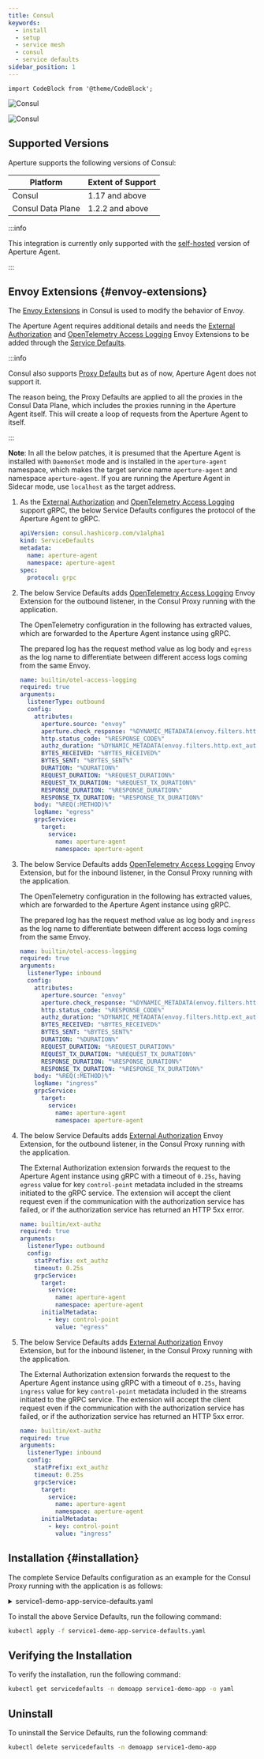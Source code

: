 ```yaml
---
title: Consul
keywords:
  - install
  - setup
  - service mesh
  - consul
  - service defaults
sidebar_position: 1
---
```


```mdx-code-block
import CodeBlock from '@theme/CodeBlock';
```

![Consul](./assets/consul-light.svg#gh-light-mode-only)

![Consul](./assets/consul-dark.svg#gh-dark-mode-only)

## Supported Versions

Aperture supports the following versions of Consul:

| Platform          | Extent of Support |
| ----------------- | ----------------- |
| Consul            | 1.17 and above    |
| Consul Data Plane | 1.2.2 and above   |

:::info

This integration is currently only supported with the
[self-hosted](/get-started/self-hosting/agent/agent.md) version of Aperture
Agent.

:::

## Envoy Extensions {#envoy-extensions}

The
[Envoy Extensions](https://developer.hashicorp.com/consul/docs/v1.17.x/connect/proxies/envoy-extensions)
in Consul is used to modify the behavior of Envoy.

The Aperture Agent requires additional details and needs the
[External Authorization](https://developer.hashicorp.com/consul/docs/v1.17.x/connect/proxies/envoy-extensions/usage/ext-authz)
and
[OpenTelemetry Access Logging](https://developer.hashicorp.com/consul/docs/v1.17.x/connect/proxies/envoy-extensions/usage/otel-access-logging)
Envoy Extensions to be added through the
[Service Defaults](https://developer.hashicorp.com/consul/docs/connect/config-entries/service-defaults).

:::info

Consul also supports
[Proxy Defaults](https://developer.hashicorp.com/consul/docs/connect/config-entries/proxy-defaults)
but as of now, Aperture Agent does not support it.

The reason being, the Proxy Defaults are applied to all the proxies in the
Consul Data Plane, which includes the proxies running in the Aperture Agent
itself. This will create a loop of requests from the Aperture Agent to itself.

:::

**Note**: In all the below patches, it is presumed that the Aperture Agent is
installed with `DaemonSet` mode and is installed in the `aperture-agent`
namespace, which makes the target service name `aperture-agent` and namespace
`aperture-agent`. If you are running the Aperture Agent in Sidecar mode, use
`localhost` as the target address.

1. As the
   [External Authorization](https://developer.hashicorp.com/consul/docs/v1.17.x/connect/proxies/envoy-extensions/usage/ext-authz)
   and
   [OpenTelemetry Access Logging](https://developer.hashicorp.com/consul/docs/v1.17.x/connect/proxies/envoy-extensions/usage/otel-access-logging)
   support gRPC, the below Service Defaults configures the protocol of the
   Aperture Agent to gRPC.

   ```yaml
   apiVersion: consul.hashicorp.com/v1alpha1
   kind: ServiceDefaults
   metadata:
     name: aperture-agent
     namespace: aperture-agent
   spec:
     protocol: grpc
   ```

2. The below Service Defaults adds
   [OpenTelemetry Access Logging](https://developer.hashicorp.com/consul/docs/v1.17.x/connect/proxies/envoy-extensions/usage/otel-access-logging)
   Envoy Extension for the outbound listener, in the Consul Proxy running with
   the application.

   The OpenTelemetry configuration in the following has extracted values, which
   are forwarded to the Aperture Agent instance using gRPC.

   The prepared log has the request method value as log body and `egress` as the
   log name to differentiate between different access logs coming from the same
   Envoy.

   ```yaml
   name: builtin/otel-access-logging
   required: true
   arguments:
     listenerType: outbound
     config:
       attributes:
         aperture.source: "envoy"
         aperture.check_response: "%DYNAMIC_METADATA(envoy.filters.http.ext_authz:aperture.check_response)%"
         http.status_code: "%RESPONSE_CODE%"
         authz_duration: "%DYNAMIC_METADATA(envoy.filters.http.ext_authz:ext_authz_duration)%"
         BYTES_RECEIVED: "%BYTES_RECEIVED%"
         BYTES_SENT: "%BYTES_SENT%"
         DURATION: "%DURATION%"
         REQUEST_DURATION: "%REQUEST_DURATION%"
         REQUEST_TX_DURATION: "%REQUEST_TX_DURATION%"
         RESPONSE_DURATION: "%RESPONSE_DURATION%"
         RESPONSE_TX_DURATION: "%RESPONSE_TX_DURATION%"
       body: "%REQ(:METHOD)%"
       logName: "egress"
       grpcService:
         target:
           service:
             name: aperture-agent
             namespace: aperture-agent
   ```

3. The below Service Defaults adds
   [OpenTelemetry Access Logging](https://developer.hashicorp.com/consul/docs/v1.17.x/connect/proxies/envoy-extensions/usage/otel-access-logging)
   Envoy Extension, but for the inbound listener, in the Consul Proxy running
   with the application.

   The OpenTelemetry configuration in the following has extracted values, which
   are forwarded to the Aperture Agent instance using gRPC.

   The prepared log has the request method value as log body and `ingress` as
   the log name to differentiate between different access logs coming from the
   same Envoy.

   ```yaml
   name: builtin/otel-access-logging
   required: true
   arguments:
     listenerType: inbound
     config:
       attributes:
         aperture.source: "envoy"
         aperture.check_response: "%DYNAMIC_METADATA(envoy.filters.http.ext_authz:aperture.check_response)%"
         http.status_code: "%RESPONSE_CODE%"
         authz_duration: "%DYNAMIC_METADATA(envoy.filters.http.ext_authz:ext_authz_duration)%"
         BYTES_RECEIVED: "%BYTES_RECEIVED%"
         BYTES_SENT: "%BYTES_SENT%"
         DURATION: "%DURATION%"
         REQUEST_DURATION: "%REQUEST_DURATION%"
         REQUEST_TX_DURATION: "%REQUEST_TX_DURATION%"
         RESPONSE_DURATION: "%RESPONSE_DURATION%"
         RESPONSE_TX_DURATION: "%RESPONSE_TX_DURATION%"
       body: "%REQ(:METHOD)%"
       logName: "ingress"
       grpcService:
         target:
           service:
             name: aperture-agent
             namespace: aperture-agent
   ```

4. The below Service Defaults adds
   [External Authorization](https://developer.hashicorp.com/consul/docs/v1.17.x/connect/proxies/envoy-extensions/usage/ext-authz)
   Envoy Extension, for the outbound listener, in the Consul Proxy running with
   the application.

   The External Authorization extension forwards the request to the Aperture
   Agent instance using gRPC with a timeout of `0.25s`, having `egress` value
   for key `control-point` metadata included in the streams initiated to the
   gRPC service. The extension will accept the client request even if the
   communication with the authorization service has failed, or if the
   authorization service has returned an HTTP 5xx error.

   ```yaml
   name: builtin/ext-authz
   required: true
   arguments:
     listenerType: outbound
     config:
       statPrefix: ext_authz
       timeout: 0.25s
       grpcService:
         target:
           service:
             name: aperture-agent
             namespace: aperture-agent
         initialMetadata:
           - key: control-point
             value: "egress"
   ```

5. The below Service Defaults adds
   [External Authorization](https://developer.hashicorp.com/consul/docs/v1.17.x/connect/proxies/envoy-extensions/usage/ext-authz)
   Envoy Extension, but for the inbound listener, in the Consul Proxy running
   with the application.

   The External Authorization extension forwards the request to the Aperture
   Agent instance using gRPC with a timeout of `0.25s`, having `ingress` value
   for key `control-point` metadata included in the streams initiated to the
   gRPC service. The extension will accept the client request even if the
   communication with the authorization service has failed, or if the
   authorization service has returned an HTTP 5xx error.

   ```yaml
   name: builtin/ext-authz
   required: true
   arguments:
     listenerType: inbound
     config:
       statPrefix: ext_authz
       timeout: 0.25s
       grpcService:
         target:
           service:
             name: aperture-agent
             namespace: aperture-agent
         initialMetadata:
           - key: control-point
             value: "ingress"
   ```

## Installation {#installation}

The complete Service Defaults configuration as an example for the Consul Proxy
running with the application is as follows:

<details><summary>service1-demo-app-service-defaults.yaml</summary>
<p>
<CodeBlock language="yaml">
{`apiVersion: consul.hashicorp.com/v1alpha1
kind: ServiceDefaults
metadata:
  name: service1-demo-app
  namespace: demoapp
spec:
  protocol: http
  envoyExtensions:
  - name: builtin/ext-authz
    required: true
    arguments:
      listenerType: inbound
      config:
        statPrefix: ext_authz
        timeout: 0.25s
        grpcService:
          target:
            service:
              name: aperture-agent
              namespace: aperture-agent
          initialMetadata:
          - key: control-point
            value: "ingress"
  - name: builtin/otel-access-logging
    required: true
    arguments:
      listenerType: inbound
      config:
        attributes:
          aperture.source: "envoy"
          aperture.check_response: "%DYNAMIC_METADATA(envoy.filters.http.ext_authz:aperture.check_response)%"
          http.status_code: "%RESPONSE_CODE%"
          authz_duration: "%DYNAMIC_METADATA(envoy.filters.http.ext_authz:ext_authz_duration)%"
          BYTES_RECEIVED: "%BYTES_RECEIVED%"
          BYTES_SENT: "%BYTES_SENT%"
          DURATION: "%DURATION%"
          REQUEST_DURATION: "%REQUEST_DURATION%"
          REQUEST_TX_DURATION: "%REQUEST_TX_DURATION%"
          RESPONSE_DURATION: "%RESPONSE_DURATION%"
          RESPONSE_TX_DURATION: "%RESPONSE_TX_DURATION%"
        body: "%REQ(:METHOD)%"
        logName: "ingress"
        grpcService:
          target:
            service:
              name: aperture-agent
              namespace: aperture-agent
  - name: builtin/ext-authz
    required: true
    arguments:
      listenerType: outbound
      config:
        statPrefix: ext_authz
        timeout: 0.25s
        grpcService:
          target:
            service:
              name: aperture-agent
              namespace: aperture-agent
          initialMetadata:
          - key: control-point
            value: "egress"
  - name: builtin/otel-access-logging
    required: true
    arguments:
      listenerType: outbound
      config:
        attributes:
          aperture.source: "envoy"
          aperture.check_response: "%DYNAMIC_METADATA(envoy.filters.http.ext_authz:aperture.check_response)%"
          http.status_code: "%RESPONSE_CODE%"
          authz_duration: "%DYNAMIC_METADATA(envoy.filters.http.ext_authz:ext_authz_duration)%"
          BYTES_RECEIVED: "%BYTES_RECEIVED%"
          BYTES_SENT: "%BYTES_SENT%"
          DURATION: "%DURATION%"
          REQUEST_DURATION: "%REQUEST_DURATION%"
          REQUEST_TX_DURATION: "%REQUEST_TX_DURATION%"
          RESPONSE_DURATION: "%RESPONSE_DURATION%"
          RESPONSE_TX_DURATION: "%RESPONSE_TX_DURATION%"
        body: "%REQ(:METHOD)%"
        logName: "egress"
        grpcService:
          target:
            service:
              name: aperture-agent
              namespace: aperture-agent
`}
</CodeBlock>
</p>
</details>

To install the above Service Defaults, run the following command:

```bash
kubectl apply -f service1-demo-app-service-defaults.yaml
```

## Verifying the Installation

To verify the installation, run the following command:

```bash
kubectl get servicedefaults -n demoapp service1-demo-app -o yaml
```

## Uninstall

To uninstall the Service Defaults, run the following command:

```bash
kubectl delete servicedefaults -n demoapp service1-demo-app
```
